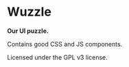 # Wuzzle

**Our UI puzzle.**

Contains good CSS and JS components.

Licensed under the GPL v3 license.

